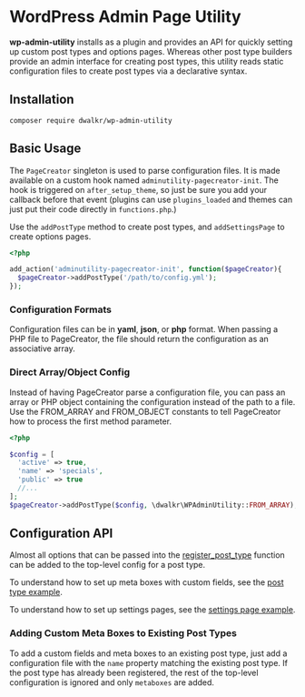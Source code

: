 # WordPress Admin Page Utility

**wp-admin-utility** installs as a plugin and provides an API for quickly setting up custom post types and options pages. Whereas other post type builders provide an admin interface for creating post types, this utility reads static configuration files to create post types via a declarative syntax.

## Installation

```
composer require dwalkr/wp-admin-utility
```

## Basic Usage

The `PageCreator` singleton is used to parse configuration files.  It is made available on a custom hook named `adminutility-pagecreator-init`. The hook is triggered on `after_setup_theme`, so just be sure you add your callback before that event (plugins can use `plugins_loaded` and themes can just put their code directly in `functions.php`.)

Use the `addPostType` method to create post types, and `addSettingsPage` to create options pages.

```php
<?php

add_action('adminutility-pagecreator-init', function($pageCreator){
  $pageCreator->addPostType('/path/to/config.yml');
});

```

### Configuration Formats

Configuration files can be in **yaml**, **json**, or **php** format. When passing a PHP file to PageCreator, the file should return the configuration as an associative array.

### Direct Array/Object Config

Instead of having PageCreator parse a configuration file, you can pass an array or PHP object containing the configuration instead of the path to a file. Use the FROM_ARRAY and FROM_OBJECT constants to tell PageCreator how to process the first method parameter.

```php
<?php

$config = [
  'active' => true,
  'name' => 'specials',
  'public' => true
  //...
];
$pageCreator->addPostType($config, \dwalkr\WPAdminUtility::FROM_ARRAY);

```

## Configuration API

Almost all options that can be passed into the [register_post_type](https://codex.wordpress.org/Function_Reference/register_post_type) function can be added to the top-level config for a post type.

To understand how to set up meta boxes with custom fields, see the [post type example](examples/post_type.yml).

To understand how to set up settings pages, see the [settings page example](examples/settings_page.yml).

### Adding Custom Meta Boxes to Existing Post Types

To add a custom fields and meta boxes to an existing post type, just add a configuration file with the `name` property matching the existing post type. If the post type has already been registered, the rest of the top-level configuration is ignored and only `metaboxes` are added.

